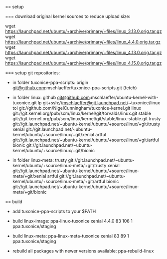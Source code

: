 == setup

=== download original kernel sources to reduce upload size:

wget https://launchpad.net/ubuntu/+archive/primary/+files/linux_3.13.0.orig.tar.gz
wget https://launchpad.net/ubuntu/+archive/primary/+files/linux_4.4.0.orig.tar.gz
wget https://launchpad.net/ubuntu/+archive/primary/+files/linux_4.13.0.orig.tar.gz
wget https://launchpad.net/ubuntu/+archive/primary/+files/linux_4.15.0.orig.tar.gz

=== setup git repositories:

- in folder tuxonice-ppa-scripts:
origin  git@github.com:mschlaeffer/tuxonice-ppa-scripts.git (fetch)

- in folder linux:
github  git@github.com:mschlaeffer/ubuntu-kernel-with-tuxonice.git
lp      git+ssh://mschlaeffer@git.launchpad.net/~tuxonice/linux
toi     git://github.com/NigelCunningham/tuxonice-kernel.git
linux   git://git.kernel.org/pub/scm/linux/kernel/git/torvalds/linux.git
stable  git://git.kernel.org/pub/scm/linux/kernel/git/stable/linux-stable.git
trusty  git://git.launchpad.net/~ubuntu-kernel/ubuntu/+source/linux/+git/trusty
xenial  git://git.launchpad.net/~ubuntu-kernel/ubuntu/+source/linux/+git/xenial
artful  git://git.launchpad.net/~ubuntu-kernel/ubuntu/+source/linux/+git/artful
bionic  git://git.launchpad.net/~ubuntu-kernel/ubuntu/+source/linux/+git/bionic

- in folder linux-meta:
trusty  git://git.launchpad.net/~ubuntu-kernel/ubuntu/+source/linux-meta/+git/trusty
xenial  git://git.launchpad.net/~ubuntu-kernel/ubuntu/+source/linux-meta/+git/xenial
artful  git://git.launchpad.net/~ubuntu-kernel/ubuntu/+source/linux-meta/+git/artful
bionic  git://git.launchpad.net/~ubuntu-kernel/ubuntu/+source/linux-meta/+git/bionic

== build

- add tuxonice-ppa-scripts to your $PATH

- build linux-image:
ppa-linux-tuxonice xenial 4.4.0 83 106 1 ppa:tuxonice/staging

- build linux-meta:
ppa-linux-meta-tuxonice xenial 83 89 1 ppa:tuxonice/staging

- rebuild all packages with newer versions available:
ppa-rebuild-linux

